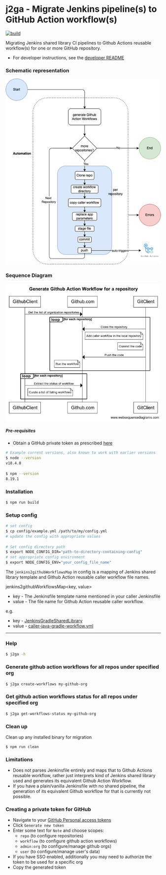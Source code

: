 # j2ga - Migrate Jenkins pipeline(s) to GitHub Action workflow(s)

[![build](https://github.com/aditya-mittal/j2ga/actions/workflows/build.yml/badge.svg)](https://github.com/aditya-mittal/j2ga/actions/workflows/build.yml)

Migrating Jenkins shared library CI pipelines to Github Actions reusable workflow(s) for one or more GitHub repository. 
- For developer instructions, see the [developer README](DEVELOP.md)

### Schematic representation 
![Schematic representation](./schematicDiagram.png)

### Sequence Diagram
![Sequence diagram](./sequenceDiagram.png)

##### Pre-requisites

- Obtain a GitHub private token as prescribed [here](./README.md#creating-a-private-token-for-github)

```bash
# Example current versions, also known to work with earlier versions
$ node --version
v18.4.0

$ npm --version
8.19.1
```

### Installation

```bash
$ npm run build
```

### Setup config

```bash
# set config
$ cp config/example.yml /path/to/my/config.yml
# update the config with appropriate values

# Set config directory path
$ export NODE_CONFIG_DIR="path-to-directory-containing-config"
# set appropriate config environment
$ export NODE_CONFIG_ENV="your_config_file_name"
```

The `jenkins2githubWorkflowsMap` in config is a mapping of Jenkins shared library template and Github Action 
reusable caller workflow file names.

jenkins2githubWorkflowsMap<key, value>

- key - The Jenkinsfile template name mentioned in your caller Jenkinsfile
- value - The file name for Github Action reusable caller workflow.

e.g.
- key - [JenkinsGradleSharedLibrary](./test/resources/sharedLibJenkinsfile#L3)
- value - [caller-java-gradle-workflow.yml](./test/resources/caller-java-gradle-workflow.yml)
---
### Help

```bash
$ j2ga -h
```

### Generate github action workflows for all repos under specified org

```bash
$ j2ga create-workflows my-github-org
```

### Get github action workflows status for all repos under specified org

```bash
$ j2ga get-workflows-status my-github-org
```

### Clean up

Clean up any installed binary for migration

```bash
$ npm run clean
```

### Limitations

- Does not parses Jenkinsfile entirely and maps that to Github Actions reusable workflow,
rather just interprets kind of Jenkins shared library used and generates its equivalent Github Action Workflow.
- If you have a plain/vanilla Jenkinsfile with no shared pipeline, the generation of its equivalent Github workflow for 
that is currently not possible.  

### Creating a private token for GitHub
- Navigate to your [GitHub Personal access tokens](https://github.com/settings/tokens)
- Click `Generate new token`
- Enter some text for `Note` and choose scopes: 
  - `repo` (to configure repositories)
  - `workflow` (to configure github action workflows)
  - `admin:org` (to configure/manage github orgs)
  - `user` (to configure/manage user's data)
- If you have SSO enabled, additionally you may need to authorize the token to be used for a specific org 
- Copy the generated token